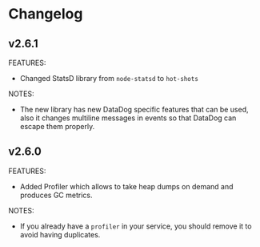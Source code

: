 # Changelog

## v2.6.1

FEATURES:
* Changed StatsD library from `node-statsd` to `hot-shots`

NOTES:
* The new library has new DataDog specific features that can be used, also it changes multiline messages in events so that DataDog can escape them properly.


## v2.6.0

FEATURES:
* Added Profiler which allows to take heap dumps on demand and produces GC metrics.

NOTES:
* If you already have a `profiler` in your service, you should remove it to avoid having duplicates.
